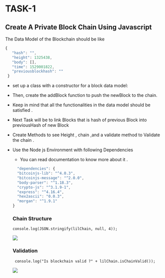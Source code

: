 # TASK-1
## Create A Private Block Chain Using Javascript

The Data Model of the Blockchain should be like 
```js
{
   "hash": "",
   "height": 1325438,
   "body": [],
   "time": 1529001822,
   "previousblockhash": ""
 }
 ```

* set up a class with a constructor for a block data model:
* Then, create the addBlock function to push the newBlock to the chain.
* Keep in mind that all the functionalities in the data model should be satisfied .
* Next Task will be to link Blocks that is hash of previous Block into previousHash of new Block 
* Create Methods to see Height , chain ,and a validate method to Validate the chain .

* Use the Node js Environment with following Dependencies 
  * You can read documentation to know more about it .
  ```js
    "dependencies": {
    "bitcoinjs-lib": "^4.0.3",
    "bitcoinjs-message": "^2.0.0",
    "body-parser": "^1.18.3",
    "crypto-js": "^3.1.9-1",
    "express": "^4.16.4",
    "hex2ascii": "0.0.3",
    "morgan": "^1.9.1"
  }
  ```
  
  ### Chain Structure
  ```
  console.log(JSON.stringify(lilChain, null, 4));
  ```
  
  ![](https://github.com/sakshusakshusakshu/TASK-1/blob/master/images/ChainStructure.JPG)
  
  ### Validation
  
  ```
   console.log("Is blockchain valid ?" + lilChain.isChainValid());
  ```
  
  ![](https://github.com/sakshusakshusakshu/TASK-1/blob/master/images/Validity.JPG)
  
  

